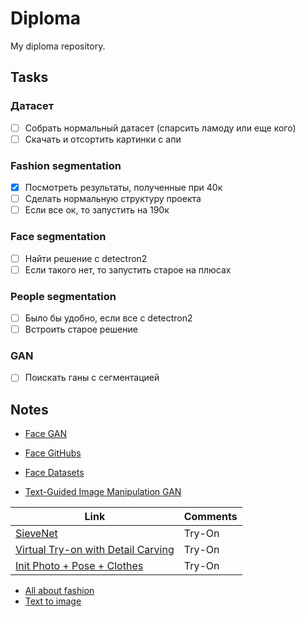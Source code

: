 # Diploma
My diploma repository.

## Tasks

### Датасет
- [ ] Собрать нормальный датасет (спарсить ламоду или еще кого)
- [ ] Скачать и отсортить картинки с апи

### Fashion segmentation
- [X] Посмотреть результаты, полученные при 40к
- [ ] Сделать нормальную структуру проекта
- [ ] Если все ок, то запустить на 190к

### Face segmentation
- [ ] Найти решение с detectron2
- [ ] Если такого нет, то запустить старое на плюсах

### People segmentation
- [ ] Было бы удобно, если все с detectron2
- [ ] Встроить старое решение

### GAN
- [ ] Поискать ганы с сегментацией

## Notes
- [Face GAN](https://github.com/IIGROUP/TediGAN)
- [Face GitHubs](https://github.com/ChanChiChoi/awesome-Face_Recognition)
- [Face Datasets](https://github.com/switchablenorms/CelebAMask-HQ)

- [Text-Guided Image Manipulation GAN](https://github.com/mrlibw/ManiGAN)

| Link  |  Comments |
|---|---|
| [SieveNet](https://github.com/levindabhi/SieveNet)  |  Try-On |
| [Virtual Try-on with Detail Carving](https://github.com/JDAI-CV/Down-to-the-Last-Detail-Virtual-Try-on-with-Detail-Carving)  |  Try-On |
| [Init Photo + Pose + Clothes](https://fashiontryon.wixsite.com/fashiontryon) |Try-On |

- [All about fashion](https://github.com/lzhbrian/Cool-Fashion-Papers)
- [Text to image](https://github.com/weihaox/awesome-image-translation/blob/master/content/multi-modal-representation.md#text-to-image)
